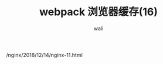 ﻿---
layout: post
title: webpack 浏览器缓存(16)
tagline: webpack教程
category: webpack      #分类
author: wali    #作者
tag: webpack     #标签
ghurl:      #github url
ghurl_zip:  #github zip下载
comments: true
post_nav: []
group_tag: webpack4.x 教程
---
/nginx/2018/12/14/nginx-11.html

























